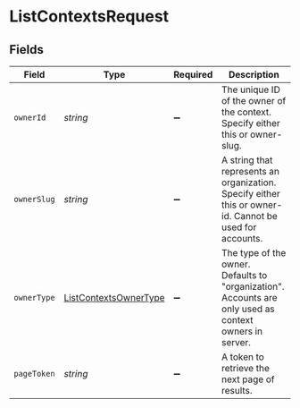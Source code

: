 # ListContextsRequest


## Fields

| Field                                                                                                   | Type                                                                                                    | Required                                                                                                | Description                                                                                             |
| ------------------------------------------------------------------------------------------------------- | ------------------------------------------------------------------------------------------------------- | ------------------------------------------------------------------------------------------------------- | ------------------------------------------------------------------------------------------------------- |
| `ownerId`                                                                                               | *string*                                                                                                | :heavy_minus_sign:                                                                                      | The unique ID of the owner of the context. Specify either this or owner-slug.                           |
| `ownerSlug`                                                                                             | *string*                                                                                                | :heavy_minus_sign:                                                                                      | A string that represents an organization. Specify either this or owner-id. Cannot be used for accounts. |
| `ownerType`                                                                                             | [ListContextsOwnerType](../../models/operations/listcontextsownertype.md)                               | :heavy_minus_sign:                                                                                      | The type of the owner. Defaults to "organization". Accounts are only used as context owners in server.  |
| `pageToken`                                                                                             | *string*                                                                                                | :heavy_minus_sign:                                                                                      | A token to retrieve the next page of results.                                                           |